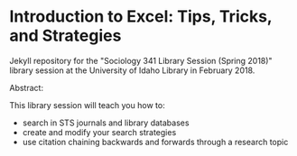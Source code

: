 # Introduction to Excel: Tips, Tricks, and Strategies

Jekyll repository for the "Sociology 341 Library Session (Spring 2018)" library session at the University of Idaho Library in February 2018.

<link to repository>

Abstract:

This library session will teach you how to:
- search in STS journals and library databases
- create and modify your search strategies
- use citation chaining backwards and forwards through a research topic
